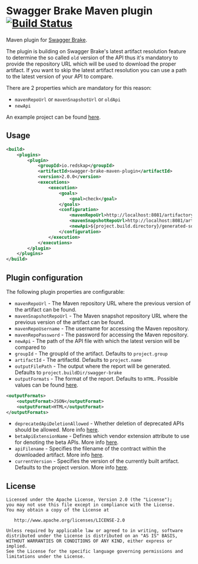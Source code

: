 # Swagger Brake Maven plugin [![Build Status](https://travis-ci.com/redskap/swagger-brake-maven-plugin.svg?branch=master)](https://travis-ci.com/redskap/swagger-brake-maven-plugin)
Maven plugin for [Swagger Brake](https://github.com/redskap/swagger-brake).

The plugin is building on Swagger Brake's latest artifact resolution feature to determine the so 
called `old` version of the API thus it's mandatory to provide the repository URL which will be used
to download the proper artifact. If you want to skip the latest artifact resolution 
you can use a path to the latest version of your API to compare.

There are 2 properties which are mandatory for this reason:
- `mavenRepoUrl` or `mavenSnapshotUrl` or `oldApi`
- `newApi`

An example project can be found [here](https://github.com/redskap/swagger-brake-example/tree/master/swagger-brake-maven-example).

## Usage
```xml
<build>
    <plugins>
        <plugin>
            <groupId>io.redskap</groupId>
            <artifactId>swagger-brake-maven-plugin</artifactId>
            <version>2.0.0</version>
            <executions>
                <execution>
                    <goals>
                        <goal>check</goal>
                    </goals>
                    <configuration>
                        <mavenRepoUrl>http://localhost:8081/artifactory/libs-release-local</mavenRepoUrl>
                        <mavenSnapshotRepoUrl>http://localhost:8081/artifactory/libs-snapshot-local</mavenSnapshotRepoUrl>
                        <newApi>${project.build.directory}/generated-sources/swagger/swagger.json</newApi>
                    </configuration>
                </execution>
            </executions>
        </plugin>
    </plugins>
</build>
```

## Plugin configuration
The following plugin properties are configurable:
- `mavenRepoUrl` - The Maven repository URL where the previous version of the artifact can be found.
- `mavenSnapshotRepoUrl` - The Maven snapshot repository URL where the previous version of the artifact can be found.
- `mavenRepoUsername` - The username for accessing the Maven repository.
- `mavenRepoPassword` - The password for accessing the Maven repository.
- `newApi` - The path of the API file with which the latest version will be compared to
- `groupId` - The groupId of the artifact. Defaults to `project.group`
- `artifactId` - The artifactId. Defaults to `project.name`
- `outputFilePath` - The output where the report will be generated. Defaults to `project.buildDir/swagger-brake`
- `outputFormats` - The format of the report. Defaults to `HTML`. Possible values can be found [here](https://github.com/redskap/swagger-brake#reporting).
```xml
<outputFormats>
    <outputFormat>JSON</outputFormat>
    <outputFormat>HTML</outputFormat>
</outputFormats>
```
- `deprecatedApiDeletionAllowed` - Whether deletion of deprecated APIs should be allowed. More info [here](https://github.com/redskap/swagger-brake#api-deprecation-handling).
- `betaApiExtensionName` - Defines which vendor extension attribute to use for denoting the beta APIs. More info [here](https://github.com/redskap/swagger-brake#beta-api-support).
- `apiFilename` - Specifies the filename of the contract within the downloaded artifact. More info [here](https://github.com/redskap/swagger-brake#latest-artifact-resolution).
- `currentVersion` - Specifies the version of the currently built artifact. Defaults to the project version. More info [here](https://github.com/redskap/swagger-brake#latest-artifact-resolution).

## License
```text
Licensed under the Apache License, Version 2.0 (the "License");
you may not use this file except in compliance with the License.
You may obtain a copy of the License at

   http://www.apache.org/licenses/LICENSE-2.0

Unless required by applicable law or agreed to in writing, software
distributed under the License is distributed on an "AS IS" BASIS,
WITHOUT WARRANTIES OR CONDITIONS OF ANY KIND, either express or implied.
See the License for the specific language governing permissions and
limitations under the License.
```